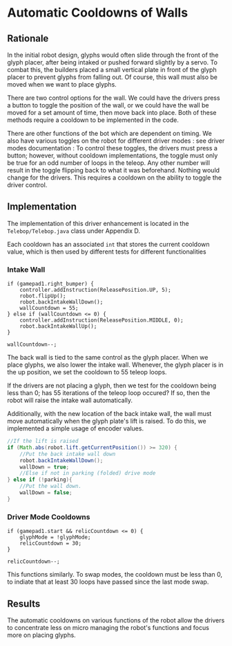 # Automatic Cooldowns of Walls

## Rationale
In the initial robot design, glyphs would often slide through the front of the glyph placer, after being intaked or pushed forward slightly by a servo. To combat this, the builders placed a small vertical plate in front of the glyph placer to prevent glyphs from falling out. Of course, this wall must also be moved when we want to place glyphs.

There are two control options for the wall. We could have the drivers press a button to toggle the position of the wall, or we could have the wall be moved for a set amount of time, then move back into place. Both of these methods require a cooldown to be implemented in the code.

There are other functions of the bot which are dependent on timing. We also have various toggles on the robot for different driver modes : see driver modes documentation :
To control these toggles, the drivers must press a button; however, without cooldown implementations, the toggle must only be true for an odd number of loops in the teleop. Any other number will result in the toggle flipping back to what it was beforehand. Nothing would change for the drivers. This requires a cooldown on the ability to toggle the driver control.

## Implementation

The implementation of this driver enhancement is located in the `Telebop/Telebop.java` class under Appendix D.

Each cooldown has an associated `int` that stores the current cooldown value, which is then used by different tests for different functionalities

### Intake Wall

```
if (gamepad1.right_bumper) {
    controller.addInstruction(ReleasePosition.UP, 5);
    robot.flipUp();
    robot.backIntakeWallDown();
    wallCountdown = 55;
} else if (wallCountdown <= 0) {
    controller.addInstruction(ReleasePosition.MIDDLE, 0);
    robot.backIntakeWallUp();
}

wallCountdown--;
```

The back wall is tied to the same control as the glyph placer. When we place glyphs, we also lower the intake wall. Whenever, the glyph placer is in the up position, we set the cooldown to 55 teleop loops.

If the drivers are not placing a glyph, then we test for the cooldown being less than 0; has 55 iterations of the teleop loop occured? If so, then the robot will raise the intake wall automatically.

Additionally, with the new location of the back intake wall, the wall must move automatically when the glyph plate's lift is raised. To do this, we implemented a simple usage of encoder values.
```java
//If the lift is raised
if (Math.abs(robot.lift.getCurrentPosition()) >= 320) {
    //Put the back intake wall down
    robot.backIntakeWallDown();
    wallDown = true;
    //Else if not in parking (folded) drive mode
} else if (!parking){
    //Put the wall down.
    wallDown = false;
}
```



### Driver Mode Cooldowns

```
if (gamepad1.start && relicCountdown <= 0) {
    glyphMode = !glyphMode;
    relicCountdown = 30;
}

relicCountdown--;
```

This functions similarly. To swap modes, the cooldown must be less than 0, to indiate that at least 30 loops have passed since the last mode swap.

## Results

The automatic cooldowns on various functions of the robot allow the drivers to concentrate less on micro managing the robot's functions and focus more on placing glyphs.
